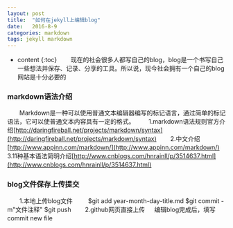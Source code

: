 ```yaml
---
layout: post
title:  "如何在jekyll上编辑blog"
date:   2016-8-9
categories: markdown
tags: jekyll markdown
---
```


* content
{:toc}
　　现在的社会很多人都写自己的blog，blog是一个书写自己一些想法并保存、记录、分享的工具。所以说，现今社会拥有一个自己的blog网站是十分必要的

### markdown语法介绍
　　Markdown是一种可以使用普通文本编辑器编写的标记语言，通过简单的标记语法，它可以使普通文本内容具有一定的格式。
　　1.markdown语法规则官方介绍[http://daringfireball.net/projects/markdown/syntax](http://daringfireball.net/projects/markdown/syntax)
　　2.中文介绍[http://www.appinn.com/markdown/](http://www.appinn.com/markdown/)
　　3.11种基本语法简明介绍[http://www.cnblogs.com/hnrainll/p/3514637.html](http://www.cnblogs.com/hnrainll/p/3514637.html)
　　
### blog文件保存上传提交
　　1.本地上传blog文件
　　
  $git add year-month-day-title.md
  $git commit -m"文件注释"
  $git push
　　2.github网页直接上传
　
编辑blog完成后，填写commit new file
　　
